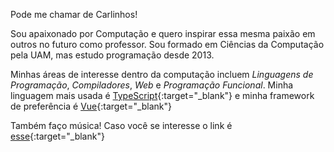 Pode me chamar de Carlinhos!

Sou apaixonado por Computação e quero inspirar essa mesma paixão em outros no futuro como professor. Sou formado em Ciências da Computação pela UAM, mas estudo programação desde 2013.

Minhas áreas de interesse dentro da computação incluem _Linguagens de Programação_, _Compiladores_, _Web_ e _Programação Funcional_. Minha linguagem mais usada é [TypeScript](https://www.typescriptlang.org/){:target="\_blank"} e minha framework de preferência é [Vue](https://vuejs.org/){:target="\_blank"}

Também faço música! Caso você se interesse o link é [esse](https://linktr.ee/dyn.mic){:target="\_blank"}
